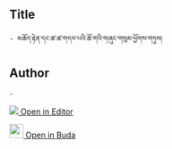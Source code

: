 ## Title
	- མཆོད་རྟེན་དང་ཚ་ཚ་གདབ་པའི་ཆོ་གའི་གཞུང་གསུམ་ཕྱོགས་གཏུས།

## Author
	- 



[<img src="https://img.icons8.com/color/25/000000/edit-property.png"> Open in Editor](http://editor.openpecha.org/P000643)

[<img width="25" src="https://library.bdrc.io/icons/BUDA-small.svg"> Open in Buda](https://library.bdrc.io/show/bdr:IE0OPP000643)
